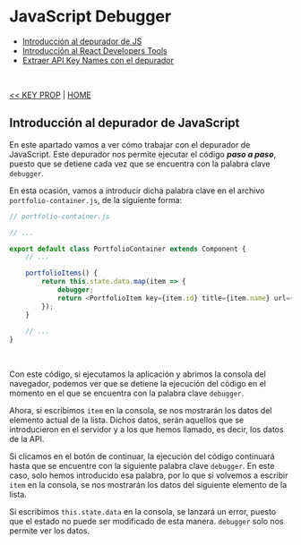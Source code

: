# JavaScript Debugger

<div id="index"></div>

* [Introducción al depurador de JS](#introducción-al-depurador-de-javascript)
* [Introducción al React Developers Tools](#introducción-al-react-developers-tools)
* [Extraer API Key Names con el depurador](#extraer-api-key-names-con-el-depurador)

<br/>

[<< KEY PROP](./15_key_prop.md#key-prop) | [HOME](../../../README.md#devcamp)


## Introducción al depurador de JavaScript

En este apartado vamos a ver cómo trabajar con el depurador de JavaScript. Este depurador nos permite ejecutar el código ***paso a paso***, puesto que se detiene cada vez que se encuentra con la palabra clave `debugger`.

En esta ocasión, vamos a introducir dicha palabra clave en el archivo `portfolio-container.js`, de la siguiente forma:

```js
// portfolio-container.js

// ...

export default class PortfolioContainer extends Component {
    // ...

    portfolioItems() {
        return this.state.data.map(item => {
            debugger;
            return <PortfolioItem key={item.id} title={item.name} url={item.url} slug={item.id} />;
        });
    }
    
    // ...
}
```

<br/>

Con este código, si ejecutamos la aplicación y abrimos la consola del navegador, podemos ver que se detiene la ejecución del código en el momento en el que se encuentra con la palabra clave `debugger`.

Ahora, si escribimos `item` en la consola, se nos mostrarán los datos del elemento actual de la lista. Dichos datos, serán aquellos que se introducieron en el servidor y a los que hemos llamado, es decir, los datos de la API.

Si clicamos en el botón de continuar, la ejecución del código continuará hasta que se encuentre con la siguiente palabra clave `debugger`. En este caso, solo hemos introducido esa palabra, por lo que si volvemos a escribir `item` en la consola, se nos mostrarán los datos del siguiente elemento de la lista.

Si escribimos `this.state.data` en la consola, se lanzará un error, puesto que el estado no puede ser modificado de esta manera. `debugger` solo nos permite ver los datos.


